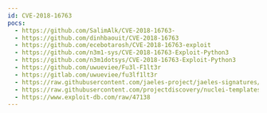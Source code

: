 ```yaml
---
id: CVE-2018-16763
pocs:
  - https://github.com/SalimAlk/CVE-2018-16763-
  - https://github.com/dinhbaouit/CVE-2018-16763
  - https://github.com/ecebotarosh/CVE-2018-16763-exploit
  - https://github.com/n3m1-sys/CVE-2018-16763-Exploit-Python3
  - https://github.com/n3m1dotsys/CVE-2018-16763-Exploit-Python3
  - https://github.com/uwueviee/Fu3l-F1lt3r
  - https://gitlab.com/uwueviee/fu3lf1lt3r
  - https://raw.githubusercontent.com/jaeles-project/jaeles-signatures/master/cves/fuelcms-rce-cve-2018-16763.yaml
  - https://raw.githubusercontent.com/projectdiscovery/nuclei-templates/master/cves/CVE-2018-16763.yaml
  - https://www.exploit-db.com/raw/47138
---
```

